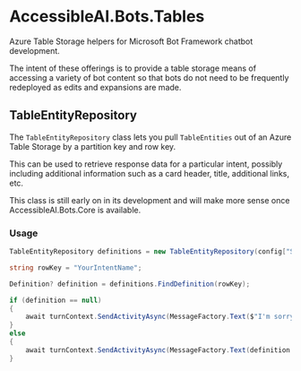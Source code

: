# AccessibleAI.Bots.Tables

Azure Table Storage helpers for Microsoft Bot Framework chatbot development.

The intent of these offerings is to provide a table storage means of accessing a variety of bot content so that bots do not need to be frequently redeployed as edits and expansions are made.

## TableEntityRepository

The `TableEntityRepository` class lets you pull `TableEntities` out of an Azure Table Storage by a partition key and row key.

This can be used to retrieve response data for a particular intent, possibly including additional information such as a card header, title, additional links, etc.

This class is still early on in its development and will make more sense once AccessibleAI.Bots.Core is available.

### Usage

```cs
TableEntityRepository definitions = new TableEntityRepository(config["StorageConnStr"], config["DefinitionTableName"], config["DefinitionPartitionKey"])

string rowKey = "YourIntentName";

Definition? definition = definitions.FindDefinition(rowKey);

if (definition == null)
{
	await turnContext.SendActivityAsync(MessageFactory.Text($"I'm sorry, I couldn't find info on {rowKey}"), cancellationToken);
}
else
{
	await turnContext.SendActivityAsync(MessageFactory.Text(definition.DefinitionText), cancellationToken);
}
```